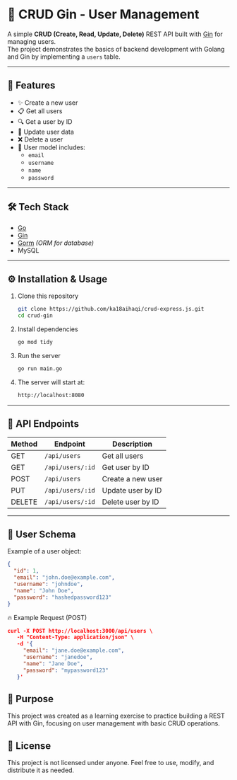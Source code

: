 # 👥 CRUD Gin - User Management

A simple **CRUD (Create, Read, Update, Delete)** REST API built with [Gin]((https://gin-gonic.com/)) for managing users.  
The project demonstrates the basics of backend development with Golang and Gin by implementing a `users` table.

---

## 🚀 Features
- ✨ Create a new user
- 📋 Get all users
- 🔍 Get a user by ID
- 📝 Update user data
- ❌ Delete a user
- 🔐 User model includes:
  - `email`
  - `username`
  - `name`
  - `password`

---

## 🛠️ Tech Stack
- [Go]((https://go.dev/))
- [Gin](https://gin-gonic.com/)
- [Gorm](https://gorm.io/) *(ORM for database)*
- MySQL

---

## ⚙️ Installation & Usage
1. Clone this repository
   ```bash
   git clone https://github.com/ka18aihaqi/crud-express.js.git
   cd crud-gin
2. Install dependencies
   ```bash
   go mod tidy
4. Run the server
   ```bash
   go run main.go
6. The server will start at:
   ```bash
   http://localhost:8080

---

## 📌 API Endpoints

| Method | Endpoint         | Description       |
|--------|------------------|-------------------|
| GET    | `/api/users`     | Get all users     |
| GET    | `/api/users/:id` | Get user by ID    |
| POST   | `/api/users`     | Create a new user |
| PUT    | `/api/users/:id` | Update user by ID |
| DELETE | `/api/users/:id` | Delete user by ID |

---

## 📂 User Schema

Example of a user object:
```json
{
  "id": 1,
  "email": "john.doe@example.com",
  "username": "johndoe",
  "name": "John Doe",
  "password": "hashedpassword123"
}
```

🔥 Example Request (POST)
```json
curl -X POST http://localhost:3000/api/users \
   -H "Content-Type: application/json" \
   -d '{
     "email": "jane.doe@example.com",
     "username": "janedoe",
     "name": "Jane Doe",
     "password": "mypassword123"
   }'
```

## 🎯 Purpose
This project was created as a learning exercise to practice building a REST API with Gin, focusing on user management with basic CRUD operations.

## 📄 License
This project is not licensed under anyone.
Feel free to use, modify, and distribute it as needed.
